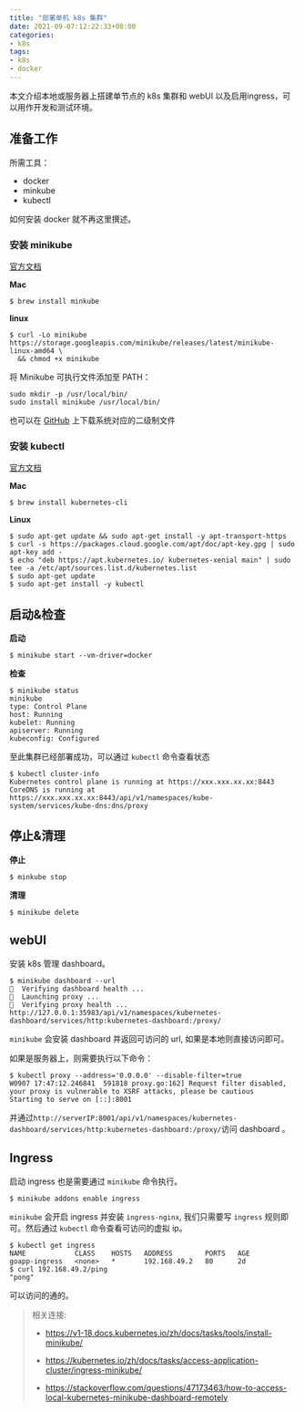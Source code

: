 ```yaml
---
title: "部署单机 k8s 集群"
date: 2021-09-07:12:22:33+08:00
categories:
- k8s
tags:
- k8s
- docker
---
```


本文介绍本地或服务器上搭建单节点的 k8s 集群和 webUI 以及启用ingress，可以用作开发和测试环境。


## 准备工作

所需工具：

-   docker
-   minkube
-   kubectl

如何安装 docker 就不再这里撰述。

### 安装 minikube

[官方文档](https://v1-18.docs.kubernetes.io/zh/docs/tasks/tools/install-minikube/)

**Mac**

```shell
$ brew install minkube
```

**linux**

```shell
$ curl -Lo minikube https://storage.googleapis.com/minikube/releases/latest/minikube-linux-amd64 \
  && chmod +x minikube
```

将 Minikube 可执行文件添加至 PATH：

```shell
sudo mkdir -p /usr/local/bin/
sudo install minikube /usr/local/bin/
```

也可以在 [GitHub](https://github.com/kubernetes/minikube) 上下载系统对应的二级制文件



### 安装 kubectl

[官方文档](https://v1-18.docs.kubernetes.io/zh/docs/tasks/tools/install-kubectl/#install-kubectl-on-linux)

**Mac**

```shell
$ brew install kubernetes-cli
```

**Linux**

```shell
$ sudo apt-get update && sudo apt-get install -y apt-transport-https
$ curl -s https://packages.cloud.google.com/apt/doc/apt-key.gpg | sudo apt-key add -
$ echo "deb https://apt.kubernetes.io/ kubernetes-xenial main" | sudo tee -a /etc/apt/sources.list.d/kubernetes.list
$ sudo apt-get update
$ sudo apt-get install -y kubectl
```

## 启动&检查

**启动**

```shell
$ minikube start --vm-driver=docker
```

**检查**

```shell
$ minikube status
minikube
type: Control Plane
host: Running
kubelet: Running
apiserver: Running
kubeconfig: Configured
```

至此集群已经部署成功，可以通过 `kubectl` 命令查看状态

```shell
$ kubectl cluster-info
Kubernetes control plane is running at https://xxx.xxx.xx.xx:8443
CoreDNS is running at https://xxx.xxx.xx.xx:8443/api/v1/namespaces/kube-system/services/kube-dns:dns/proxy
```


## 停止&清理

**停止**

```shell
$ minkube stop
```

**清理**

```shell
$ minikube delete
```



## webUI

安装 k8s 管理 dashboard。

```shell
$ minikube dashboard --url
🤔  Verifying dashboard health ...
🚀  Launching proxy ...
🤔  Verifying proxy health ...
http://127.0.0.1:35983/api/v1/namespaces/kubernetes-dashboard/services/http:kubernetes-dashboard:/proxy/
```

`minikube` 会安装 dashboard 并返回可访问的 url,  如果是本地则直接访问即可。

如果是服务器上，则需要执行以下命令：

```shell
$ kubectl proxy --address='0.0.0.0' --disable-filter=true
W0907 17:47:12.246841  591818 proxy.go:162] Request filter disabled, your proxy is vulnerable to XSRF attacks, please be cautious
Starting to serve on [::]:8001
```

并通过`http://serverIP:8001/api/v1/namespaces/kubernetes-dashboard/services/http:kubernetes-dashboard:/proxy/`访问 dashboard 。

## Ingress

启动 ingress 也是需要通过 `minikube` 命令执行。

```shell
$ minikube addons enable ingress
```

`minikube` 会开启 ingress 并安装 `ingress-nginx`, 我们只需要写 `ingress` 规则即可。然后通过 `kubectl` 命令查看可访问的虚拟 ip。

```shell
$ kubectl get ingress
NAME            CLASS    HOSTS   ADDRESS        PORTS   AGE
goapp-ingress   <none>   *       192.168.49.2   80      2d
$ curl 192.168.49.2/ping
"pong"
```

可以访问的通的。



>   相关连接:
>
>   -   https://v1-18.docs.kubernetes.io/zh/docs/tasks/tools/install-minikube/
>
>   -   https://kubernetes.io/zh/docs/tasks/access-application-cluster/ingress-minikube/
>
>   -   https://stackoverflow.com/questions/47173463/how-to-access-local-kubernetes-minikube-dashboard-remotely
